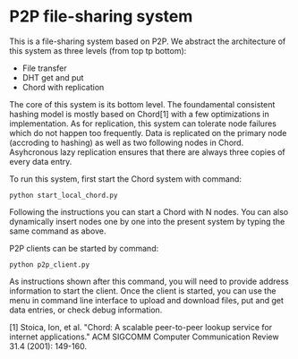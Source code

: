 # P2P file-sharing system

This is a file-sharing system based on P2P. We abstract the architecture of this system as three levels (from top tp bottom):
- File transfer
- DHT get and put
- Chord with replication

The core of this system is its bottom level. The foundamental consistent hashing model is mostly based on Chord[1] with a few optimizations in implementation. As for replication, this system can tolerate node failures which do not happen too frequently. Data is replicated on the primary node (accroding to hashing) as well as two following nodes in Chord. Asyhcronous lazy replication ensures that there are always three copies of every data entry.

To run this system, first start the Chord system with command:

    python start_local_chord.py

Following the instructions you can start a Chord with N nodes. You can also dynamically insert nodes one by one into the present system by typing the same command as above.

P2P clients can be started by command:

    python p2p_client.py
    
As instructions shown after this command, you will need to provide address information to start the client. Once the client is started, you can use the menu in command line interface to upload and download files, put and get data entries, or check debug information.

[1] Stoica, Ion, et al. "Chord: A scalable peer-to-peer lookup service for internet applications." ACM SIGCOMM Computer Communication Review 31.4 (2001): 149-160.
